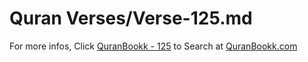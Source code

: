 # Quran Verses/Verse-125.md 

For more infos, Click [QuranBookk - 125](https://www.quranbookk.com/quran/search?q=125) to Search at [QuranBookk.com](http://quranbookk.com/)